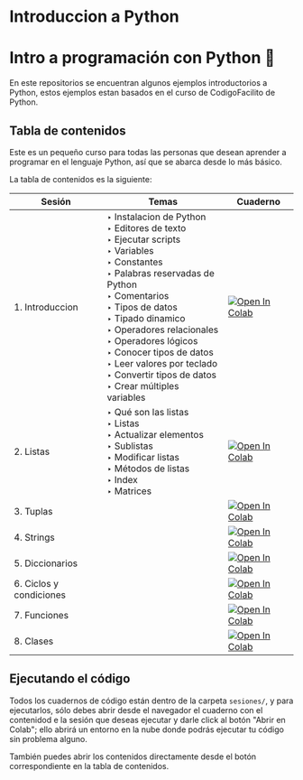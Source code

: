# Introduccion a Python
# Intro a programación con Python :snake:

En este repositorios se encuentran algunos ejemplos introductorios a Python, estos ejemplos estan basados en el curso de CodigoFacilito de Python.

## Tabla de contenidos

Este es un pequeño curso para todas las personas que desean aprender a programar en el lenguaje Python, así que se abarca desde lo más básico.

La tabla de contenidos es la siguiente:

| Sesión | Temas         | Cuaderno |
| ------ | ------------- | -------- |
| 1. Introduccion      | ‣ Instalacion de Python <br>‣ Editores de texto <br>‣ Ejecutar scripts <br>‣ Variables <br>‣ Constantes<br>‣ Palabras reservadas de Python <br>‣ Comentarios <br>‣ Tipos de datos <br>‣ Tipado dinamico <br>‣ Operadores relacionales <br>‣ Operadores lógicos <br>‣ Conocer tipos de datos <br>‣ Leer valores por teclado <br>‣ Convertir tipos de datos <br>‣ Crear múltiples variables| <a href="https://colab.research.google.com/github/RodolfoFerro/python-innovaccion/blob/main/sesiones/sesion-01.ipynb" target="_blank"><img src="https://colab.research.google.com/assets/colab-badge.svg" alt="Open In Colab"/></a> |
| 2. Listas     | ‣ Qué son las listas <br>‣ Listas <br>‣ Actualizar elementos  <br>‣ Sublistas <br>‣ Modificar listas <br>‣ Métodos de listas <br>‣ Index <br>‣ Matrices| <a href="https://colab.research.google.com/github/RodolfoFerro/python-innovaccion/blob/main/sesiones/sesion-02.ipynb" target="_blank"><img src="https://colab.research.google.com/assets/colab-badge.svg" alt="Open In Colab"/></a> |
| 3. Tuplas      |  | <a href="https://colab.research.google.com/github/RodolfoFerro/python-innovaccion/blob/main/sesiones/sesion-03.ipynb" target="_blank"><img src="https://colab.research.google.com/assets/colab-badge.svg" alt="Open In Colab"/></a> |
| 4. Strings      |   | <a href="https://colab.research.google.com/github/RodolfoFerro/python-innovaccion/blob/main/sesiones/sesion-04.ipynb" target="_blank"><img src="https://colab.research.google.com/assets/colab-badge.svg" alt="Open In Colab"/></a>      |
| 5. Diccionarios      |   | <a href="https://colab.research.google.com/github/RodolfoFerro/python-innovaccion/blob/main/sesiones/sesion-04.ipynb" target="_blank"><img src="https://colab.research.google.com/assets/colab-badge.svg" alt="Open In Colab"/></a>      |
| 6. Ciclos y condiciones     |   | <a href="https://colab.research.google.com/github/RodolfoFerro/python-innovaccion/blob/main/sesiones/sesion-04.ipynb" target="_blank"><img src="https://colab.research.google.com/assets/colab-badge.svg" alt="Open In Colab"/></a>      |
| 7. Funciones      |   | <a href="https://colab.research.google.com/github/RodolfoFerro/python-innovaccion/blob/main/sesiones/sesion-04.ipynb" target="_blank"><img src="https://colab.research.google.com/assets/colab-badge.svg" alt="Open In Colab"/></a>      |
| 8. Clases     |   | <a href="https://colab.research.google.com/github/RodolfoFerro/python-innovaccion/blob/main/sesiones/sesion-04.ipynb" target="_blank"><img src="https://colab.research.google.com/assets/colab-badge.svg" alt="Open In Colab"/></a>      |



## Ejecutando el código

Todos los cuadernos de código están dentro de la carpeta `sesiones/`, y para ejecutarlos, sólo debes abrir desde el navegador el cuaderno con el contenidod e la sesión que deseas ejecutar y darle click al botón "Abrir en Colab"; ello abrirá un entorno en la nube donde podrás ejecutar tu código sin problema alguno.

También puedes abrir los contenidos directamente desde el botón correspondiente en la tabla de contenidos.

